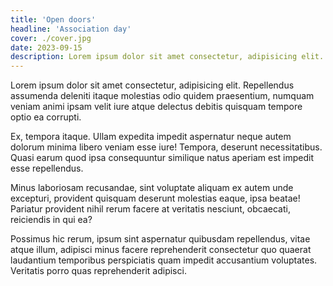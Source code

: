```yaml
---
title: 'Open doors'
headline: 'Association day'
cover: ./cover.jpg
date: 2023-09-15
description: Lorem ipsum dolor sit amet consectetur, adipisicing elit. Repellendus assumenda deleniti itaque molestias odio quidem praesentium, numquam veniam animi ipsam velit iure atque delectus debitis quisquam tempore optio ea corrupti.
---
```


Lorem ipsum dolor sit amet consectetur, adipisicing elit. Repellendus assumenda deleniti itaque molestias odio quidem praesentium, numquam veniam animi ipsam velit iure atque delectus debitis quisquam tempore optio ea corrupti.

Ex, tempora itaque. Ullam expedita impedit aspernatur neque autem dolorum minima libero veniam esse iure! Tempora, deserunt necessitatibus. Quasi earum quod ipsa consequuntur similique natus aperiam est impedit esse repellendus.

Minus laboriosam recusandae, sint voluptate aliquam ex autem unde excepturi, provident quisquam deserunt molestias eaque, ipsa beatae! Pariatur provident nihil rerum facere at veritatis nesciunt, obcaecati, reiciendis in qui ea?

Possimus hic rerum, ipsum sint aspernatur quibusdam repellendus, vitae atque illum, adipisci minus facere reprehenderit consectetur quo quaerat laudantium temporibus perspiciatis quam impedit accusantium voluptates. Veritatis porro quas reprehenderit adipisci.
